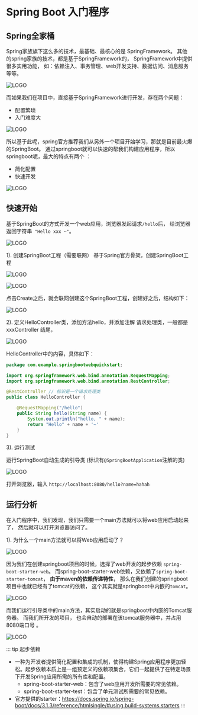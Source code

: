 # Spring Boot 入门程序


## Spring全家桶

Spring家族旗下这么多的技术，最基础、最核心的是 SpringFramework。
其他的spring家族的技术，都是基于SpringFramework的，
SpringFramework中提供很多实用功能，
如：依赖注入、事务管理、web开发支持、数据访问、消息服务等等。


![LOGO](/public/image/javapublic/e08f5770-de71-425c-8687-7f11b881c00a.png)


而如果我们在项目中，直接基于SpringFramework进行开发，存在两个问题：

- 配置繁琐
- 入门难度大

![LOGO](/public/image/javapublic/WX20250416-103703@2x.png)

所以基于此呢，spring官方推荐我们从另外一个项目开始学习，那就是目前最火爆的SpringBoot。 
通过springboot就可以快速的帮我们构建应用程序，所以springboot呢，最大的特点有两个 ：

- 简化配置
- 快速开发


![LOGO](/public/image/javapublic/WX20250416-104205@2x.png)

## 快速开始


基于SpringBoot的方式开发一个web应用，浏览器发起请求`/hello`后，
给浏览器返回字符串` "Hello xxx ~"`。

![LOGO](/public/image/javapublic/5ef9dbad-2ae9-42af-9ca0-6bd458237d89.png)


1). 创建SpringBoot工程（需要联网）
基于Spring官方骨架，创建SpringBoot工程

![LOGO](/public/image/javapublic/079be202-4027-4aef-8075-abbb62e3533f.png)


![LOGO](/public/image/javapublic/0281a43f-9732-4f98-a03d-06d5c5cfa05d.png)

点击Create之后，就会联网创建这个SpringBoot工程，创建好之后，结构如下：

![LOGO](/public/image/javapublic/4f3dcd97-9c99-4b9c-b5e3-c6d20aeb4d23.png)


2). 定义HelloController类，添加方法hello，并添加注解
请求处理类，一般都是 xxxController 结尾，

![LOGO](/public/image/javapublic/WX20250416-142956.png)

HelloController中的内容，具体如下：

```java
package com.example.springbootwebquickstart;

import org.springframework.web.bind.annotation.RequestMapping;
import org.springframework.web.bind.annotation.RestController;

@RestController // 标识是一个请求处理类
public class HelloController {

    @RequestMapping("/hello")
    public String hello(String name) {
        System.out.println("hello, " + name);
        return "Hello" + name + '~'
    }
}

```

3). 运行测试

运行SpringBoot自动生成的引导类 (标识有`@SpringBootApplication`注解的类)

![LOGO](/public/image/javapublic/9e21ebbc-24af-4f08-88bd-3ac16bc79110.png)


打开浏览器，输入 `http://localhost:8080/hello?name=hahah`





## 运行分析

在入门程序中，我们发现，我们只需要一个main方法就可以将web应用启动起来了，
然后就可以打开浏览器访问了。

1). 为什么一个main方法就可以将Web应用启动了？

![LOGO](/public/image/javapublic/f95eb6d3-7f5d-4d6b-a33c-404d5aea9586.png)

因为我们在创建springboot项目的时候，选择了web开发的起步依赖 `spring-boot-starter-web`。
而spring-boot-starter-web依赖，又依赖了`spring-boot-starter-tomcat`，
**由于maven的依赖传递特性**，
那么在我们创建的springboot项目中也就已经有了tomcat的依赖，
这个其实就是springboot中内嵌的`tomcat`。 



![LOGO](/public/image/javapublic/9656f962-e153-4e1f-bd5e-b0fe450873e6.png)

而我们运行引导类中的main方法，其实启动的就是springboot中内嵌的Tomcat服务器。 而我们所开发的项目，
也会自动的部署在该tomcat服务器中，并占用8080端口号 。 

![LOGO](/public/image/javapublic/c26e030d-67b2-4f8f-b45c-da9d83e61b4b.png)

::: tip 起步依赖

- 一种为开发者提供简化配置和集成的机制，使得构建Spring应用程序更加轻松。起步依赖本质上是一组预定义的依赖项集合，它们一起提供了在特定场景下开发Spring应用所需的所有库和配置。
    - spring-boot-starter-web：包含了web应用开发所需要的常见依赖。
    - spring-boot-starter-test：包含了单元测试所需要的常见依赖。
- 官方提供的starter：https://docs.spring.io/spring-boot/docs/3.1.3/reference/htmlsingle/#using.build-systems.starters
:::












